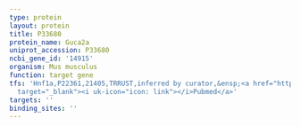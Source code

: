 ```yaml
---
type: protein
layout: protein
title: P33680
protein_name: Guca2a
uniprot_accession: P33680
ncbi_gene_id: '14915'
organism: Mus musculus
function: target gene
tfs: 'Hnf1a,P22361,21405,TRRUST,inferred by curator,&ensp;<a href="https://www.ncbi.nlm.nih.gov/pubmed/?term=9357824%5Buid%5D"
  target="_blank"><i uk-icon="icon: link"></i>Pubmed</a>'
targets: ''
binding_sites: ''
---
```

